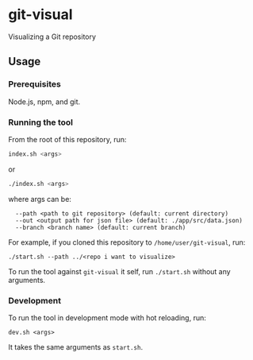 # git-visual
Visualizing a Git repository

## Usage


### Prerequisites

Node.js, npm, and git.

### Running the tool

From the root of this repository, run:

```bash
index.sh <args>
```
or
```bash
./index.sh <args>
```
where args can be:
```
  --path <path to git repository> (default: current directory)
  --out <output path for json file> (default: ./app/src/data.json)
  --branch <branch name> (default: current branch)
```

For example, if you cloned this repository to `/home/user/git-visual`, run:

```
./start.sh --path ../<repo i want to visualize>
```

To run the tool against `git-visual` it self, run `./start.sh` without any arguments.

### Development

To run the tool in development mode with hot reloading, run:

```
dev.sh <args>
```

It takes the same arguments as `start.sh`.
